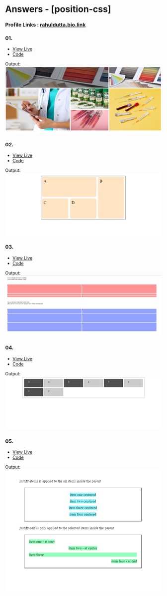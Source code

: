 # Answers - [position-css]
### Profile Links : [rahuldutta.bio.link](https://rahuldutta.bio.link)

### 01.
- [View Live](https://irahuldutta02.github.io/pw-skills-fswd-ja-assignments/007-css-grid/01/)
- [Code](https://github.com/irahuldutta02/pw-skills-fswd-ja-assignments/tree/main/007-css-grid/01/)

Output:
![Output](./01/output.png)

### 02.
- [View Live](https://irahuldutta02.github.io/pw-skills-fswd-ja-assignments/007-css-grid/02/)
- [Code](https://github.com/irahuldutta02/pw-skills-fswd-ja-assignments/tree/main/007-css-grid/02/)

Output:
![Output](./02/output.png)

### 03.
- [View Live](https://irahuldutta02.github.io/pw-skills-fswd-ja-assignments/007-css-grid/03/)
- [Code](https://github.com/irahuldutta02/pw-skills-fswd-ja-assignments/tree/main/007-css-grid/03/)

Output:
![Output](./03/output.png)

### 04.
- [View Live](https://irahuldutta02.github.io/pw-skills-fswd-ja-assignments/007-css-grid/04/)
- [Code](https://github.com/irahuldutta02/pw-skills-fswd-ja-assignments/tree/main/007-css-grid/04/)

Output:
![Output](./04/output.png)

### 05.
- [View Live](https://irahuldutta02.github.io/pw-skills-fswd-ja-assignments/007-css-grid/05/)
- [Code](https://github.com/irahuldutta02/pw-skills-fswd-ja-assignments/tree/main/007-css-grid/05/)

Output:
![Output](./05/output.png)
